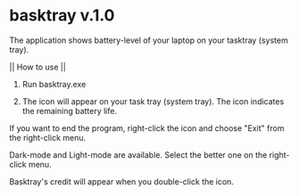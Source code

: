 # basktray v.1.0
The application shows battery-level of your laptop on your tasktray (system tray).

|| How to use ||

1. Run basktray.exe 

2. The icon will appear on your task tray (system tray). The icon indicates the remaining battery life.

If you want to end the program, right-click the icon and choose "Exit" from the right-click menu.

Dark-mode and Light-mode are available. Select the better one on the right-click menu.

Basktray's credit will appear when you double-click the icon.
